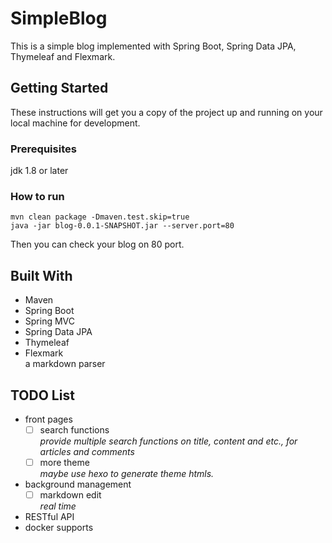 # SimpleBlog  

This is a simple blog implemented with Spring Boot, Spring Data JPA, Thymeleaf and Flexmark.

## Getting Started

These instructions will get you a copy of the project up and running on your local machine for development.

### Prerequisites

jdk 1.8 or later

### How to run

```
mvn clean package -Dmaven.test.skip=true
java -jar blog-0.0.1-SNAPSHOT.jar --server.port=80
```
Then you can check your blog on 80 port.

## Built With

- Maven
- Spring Boot
- Spring MVC
- Spring Data JPA
- Thymeleaf
- Flexmark  
    a markdown parser

## TODO List

- front pages
    - [ ] search functions  
        *provide multiple search functions on title, content and etc., for articles and comments*
    - [ ] more theme  
        *maybe use hexo to generate theme htmls.*
- background management
    - [ ] markdown edit  
        *real time*
- RESTful API
- docker supports



